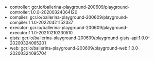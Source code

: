- controller: gcr.io/ballerina-playground-200609/playground-controller:1.0.0-20200324064120
- compiler: gcr.io/ballerina-playground-200609/playground-compiler:1.1.0-20220421152337
- executor: gcr.io/ballerina-playground-200609/playground-executor:1.1.0-20210210230510
- gists: gcr.io/ballerina-playground-200609/playground-gists-api:1.0.0-20200324065201
- web: gcr.io/ballerina-playground-200609/playground-web:1.0.0-20200324095704
